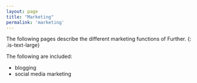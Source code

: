 ```yaml
---
layout: page
title: "Marketing"
permalink: 'marketing'
---
```

The following pages describe the different marketing functions of Further.
{: .is-text-large}

The following are included:
- blogging
- social media marketing
